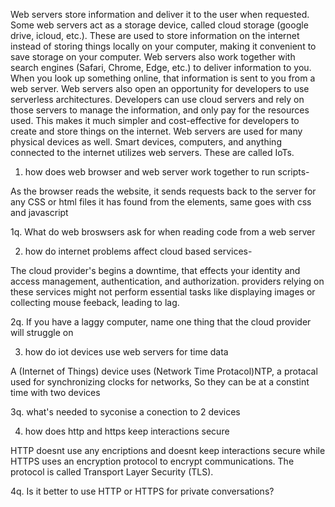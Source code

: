 Web servers store information and deliver it to the user when requested. Some web servers act as a storage device, called cloud storage (google drive, icloud, etc.). These are used to store information on the internet instead of storing things locally on your computer, making it convenient to save storage on your computer. Web servers also work together with search engines (Safari, Chrome, Edge, etc.) to deliver information to you. When you look up something online, that information is sent to you from a web server. Web servers also open an opportunity for developers to use serverless architectures. Developers can use cloud servers and rely on those servers to manage the information, and only pay for the resources used. This makes it much simpler and cost-effective for developers to create and store things on the internet. Web servers are used for many physical devices as well. Smart devices, computers, and anything connected to the internet utilizes web servers. These are called IoTs.

1. how does web browser and web server work together to run scripts-

As the browser reads the website, it sends requests back to the server for any CSS or html files it has found from the elements, same goes with css and javascript

1q. What do web broswsers ask for when reading code from a web server

2. how do internet problems affect cloud based services-

The cloud provider's begins a downtime, that effects your identity and access management, authentication, and authorization. providers relying on these services might not perform essential tasks like displaying images or collecting mouse feeback, leading to lag.

2q. If you have a laggy computer, name one thing that the cloud provider will struggle on 

3. how do iot devices use web servers for time data

A (Internet of Things) device uses (Network Time Protacol)NTP, a protacal used for synchronizing clocks for networks, So they can be at a constint time with two devices

3q.  what's needed to syconise a conection to 2 devices

4. how does http and https keep interactions secure

HTTP doesnt use any encriptions and doesnt keep interactions secure while HTTPS uses an encryption protocol to encrypt communications. The protocol is called Transport Layer Security (TLS).

4q. Is it better to use HTTP or HTTPS for private conversations?

